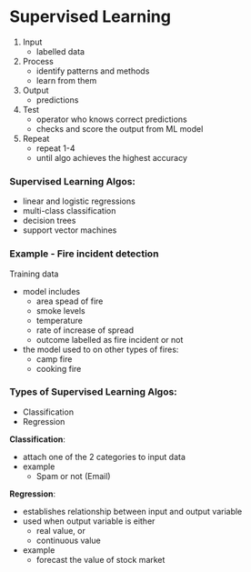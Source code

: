 # Supervised Learning
1. Input
    - labelled data
2. Process
    - identify patterns and methods
    - learn from them
3. Output
    - predictions
4. Test
    - operator who knows correct predictions
    - checks and score the output from ML model
5. Repeat
    - repeat 1-4
    - until algo achieves the highest accuracy


### Supervised Learning Algos:
- linear and logistic regressions
- multi-class classification
- decision trees
- support vector machines

### Example - Fire incident detection
Training data
- model includes
    - area spead of fire
    - smoke levels
    - temperature
    - rate of increase of spread
    - outcome labelled as fire incident or not
- the model used to on other types of fires:
    - camp fire
    - cooking fire


### Types of Supervised Learning Algos:
- Classification
- Regression

**Classification**:
- attach one of the 2 categories to input data
- example
    - Spam or not (Email)


**Regression**:
- establishes relationship between input and output variable
- used when output variable is either
    - real value, or
    - continuous value
- example
    - forecast the value of stock market
